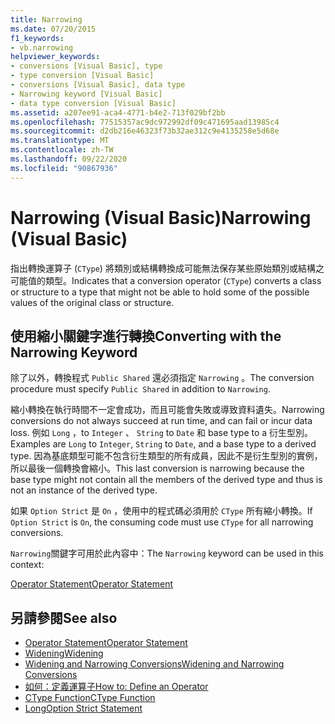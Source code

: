```yaml
---
title: Narrowing
ms.date: 07/20/2015
f1_keywords:
- vb.narrowing
helpviewer_keywords:
- conversions [Visual Basic], type
- type conversion [Visual Basic]
- conversions [Visual Basic], data type
- Narrowing keyword [Visual Basic]
- data type conversion [Visual Basic]
ms.assetid: a207ee91-aca4-4771-b4e2-713f029bf2bb
ms.openlocfilehash: 77515357ac9dc972992df09c471695aad13985c4
ms.sourcegitcommit: d2db216e46323f73b32ae312c9e4135258e5d68e
ms.translationtype: MT
ms.contentlocale: zh-TW
ms.lasthandoff: 09/22/2020
ms.locfileid: "90867936"
---
```

# <a name="narrowing-visual-basic"></a><span data-ttu-id="aecd0-102">Narrowing (Visual Basic)</span><span class="sxs-lookup"><span data-stu-id="aecd0-102">Narrowing (Visual Basic)</span></span>

<span data-ttu-id="aecd0-103">指出轉換運算子 (`CType`) 將類別或結構轉換成可能無法保存某些原始類別或結構之可能值的類型。</span><span class="sxs-lookup"><span data-stu-id="aecd0-103">Indicates that a conversion operator (`CType`) converts a class or structure to a type that might not be able to hold some of the possible values of the original class or structure.</span></span>  
  
## <a name="converting-with-the-narrowing-keyword"></a><span data-ttu-id="aecd0-104">使用縮小關鍵字進行轉換</span><span class="sxs-lookup"><span data-stu-id="aecd0-104">Converting with the Narrowing Keyword</span></span>  

 <span data-ttu-id="aecd0-105">除了以外，轉換程式 `Public Shared` 還必須指定 `Narrowing` 。</span><span class="sxs-lookup"><span data-stu-id="aecd0-105">The conversion procedure must specify `Public Shared` in addition to `Narrowing`.</span></span>  
  
 <span data-ttu-id="aecd0-106">縮小轉換在執行時間不一定會成功，而且可能會失敗或導致資料遺失。</span><span class="sxs-lookup"><span data-stu-id="aecd0-106">Narrowing conversions do not always succeed at run time, and can fail or incur data loss.</span></span> <span data-ttu-id="aecd0-107">例如 `Long` ，to `Integer` 、 `String` to `Date` 和 base type to a 衍生型別。</span><span class="sxs-lookup"><span data-stu-id="aecd0-107">Examples are `Long` to `Integer`, `String` to `Date`, and a base type to a derived type.</span></span> <span data-ttu-id="aecd0-108">因為基底類型可能不包含衍生類型的所有成員，因此不是衍生型別的實例，所以最後一個轉換會縮小。</span><span class="sxs-lookup"><span data-stu-id="aecd0-108">This last conversion is narrowing because the base type might not contain all the members of the derived type and thus is not an instance of the derived type.</span></span>  
  
 <span data-ttu-id="aecd0-109">如果 `Option Strict` 是 `On` ，使用中的程式碼必須用於 `CType` 所有縮小轉換。</span><span class="sxs-lookup"><span data-stu-id="aecd0-109">If `Option Strict` is `On`, the consuming code must use `CType` for all narrowing conversions.</span></span>  
  
 <span data-ttu-id="aecd0-110">`Narrowing`關鍵字可用於此內容中：</span><span class="sxs-lookup"><span data-stu-id="aecd0-110">The `Narrowing` keyword can be used in this context:</span></span>  
  
 [<span data-ttu-id="aecd0-111">Operator Statement</span><span class="sxs-lookup"><span data-stu-id="aecd0-111">Operator Statement</span></span>](../statements/operator-statement.md)  
  
## <a name="see-also"></a><span data-ttu-id="aecd0-112">另請參閱</span><span class="sxs-lookup"><span data-stu-id="aecd0-112">See also</span></span>

- [<span data-ttu-id="aecd0-113">Operator Statement</span><span class="sxs-lookup"><span data-stu-id="aecd0-113">Operator Statement</span></span>](../statements/operator-statement.md)
- [<span data-ttu-id="aecd0-114">Widening</span><span class="sxs-lookup"><span data-stu-id="aecd0-114">Widening</span></span>](widening.md)
- [<span data-ttu-id="aecd0-115">Widening and Narrowing Conversions</span><span class="sxs-lookup"><span data-stu-id="aecd0-115">Widening and Narrowing Conversions</span></span>](../../programming-guide/language-features/data-types/widening-and-narrowing-conversions.md)
- [<span data-ttu-id="aecd0-116">如何：定義運算子</span><span class="sxs-lookup"><span data-stu-id="aecd0-116">How to: Define an Operator</span></span>](../../programming-guide/language-features/procedures/how-to-define-an-operator.md)
- [<span data-ttu-id="aecd0-117">CType Function</span><span class="sxs-lookup"><span data-stu-id="aecd0-117">CType Function</span></span>](../functions/ctype-function.md)
- [<span data-ttu-id="aecd0-118">Long</span><span class="sxs-lookup"><span data-stu-id="aecd0-118">Option Strict Statement</span></span>](../statements/option-strict-statement.md)
